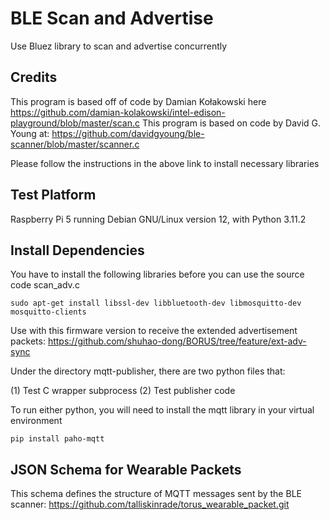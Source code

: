 # BLE Scan and Advertise
Use Bluez library to scan and advertise concurrently

## Credits

This program is based off of code by Damian Kołakowski here https://github.com/damian-kolakowski/intel-edison-playground/blob/master/scan.c
This program is based on code by David G. Young at: https://github.com/davidgyoung/ble-scanner/blob/master/scanner.c

Please follow the instructions in the above link to install necessary libraries

## Test Platform
Raspberry Pi 5 running Debian GNU/Linux version 12, with Python 3.11.2

## Install Dependencies

You have to install the following libraries before you can use the source code scan_adv.c

    sudo apt-get install libssl-dev libbluetooth-dev libmosquitto-dev mosquitto-clients

Use with this firmware version to receive the extended advertisement packets: https://github.com/shuhao-dong/BORUS/tree/feature/ext-adv-sync

Under the directory mqtt-publisher, there are two python files that: 

(1) Test C wrapper subprocess
(2) Test publisher code

To run either python, you will need to install the mqtt library in your virtual environment 

    pip install paho-mqtt


## JSON Schema for Wearable Packets
This schema defines the structure of MQTT messages sent by the BLE scanner: https://github.com/talliskinrade/torus_wearable_packet.git
